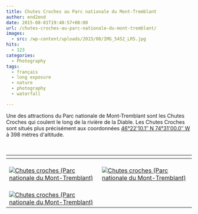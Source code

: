 ```yaml
---
title: Chutes Croches au Parc nationale du Mont-Tremblant
author: end2end
date: 2015-08-01T19:40:57+00:00
url: /chutes-croches-au-parc-nationale-du-mont-tremblant/
images:
  - src: /wp-content/uploads/2015/08/IMG_5452_LR5.jpg
hits:
  - 123
categories:
  - Photography
tags:
  - français
  - long exposure
  - nature
  - photography
  - waterfall

---
```

Une des attractions du Parc nationale de Mont-Tremblant sont les Chutes Croches qui coulent le long de la rivière de la Diable. Les Chutes Croches sont situés plus précisément aux coordonnées [46°22'10.1&#8243; N 74°31'00.0&#8243; W](https://www.google.ca/maps/place/46%C2%B022%2710.1%22N+74%C2%B031%2700.0%22W/@46.3694722,-74.5166667,15.28z/data=!4m2!3m1!1s0x0:0x0) à 398 mètres d'altitude.<!--more-->

&nbsp;

| <!-- -->                                                                                                                                                                                                                                                                                       | <!-- -->                                                                                                                                                                                                                                                                                       |
|------------------------------------------------------------------------------------------------------------------------------------------------------------------------------------------------------------------------------------------------------------------------------------------------|------------------------------------------------------------------------------------------------------------------------------------------------------------------------------------------------------------------------------------------------------------------------------------------------|
| [<br /> ![Chutes croches (Parc nationale du Mont-Tremblant)](http://www.end2endzone.com/wp-content/uploads/2015/08/IMG_5429_e2ez-672x448.jpg)<br /> ](https://www.flickr.com/photos/154618444@N05/37345441010/in/album-72157686882832251/ "Chutes croches (Parc nationale du Mont-Tremblant)") | [<br /> ![Chutes croches (Parc nationale du Mont-Tremblant)](http://www.end2endzone.com/wp-content/uploads/2015/08/IMG_5438_e2ez-672x448.jpg)<br /> ](https://www.flickr.com/photos/154618444@N05/37345438960/in/album-72157686882832251/ "Chutes croches (Parc nationale du Mont-Tremblant)") |
| [<br /> ![Chutes croches (Parc nationale du Mont-Tremblant)](http://www.end2endzone.com/wp-content/uploads/2015/08/IMG_5439_e2ez-672x448.jpg)<br /> ](https://www.flickr.com/photos/154618444@N05/37345436960/in/album-72157686882832251/ "Chutes croches (Parc nationale du Mont-Tremblant)") |                                                                                                                                                                                                                                                                                                |


